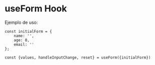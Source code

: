 # useForm Hook

Ejemplo de uso:

```
const initialForm = {
    name: '',
    age: 0,
    email: ''
};

const {values, handleInputChange, reset} = useForm({initialForm})
```